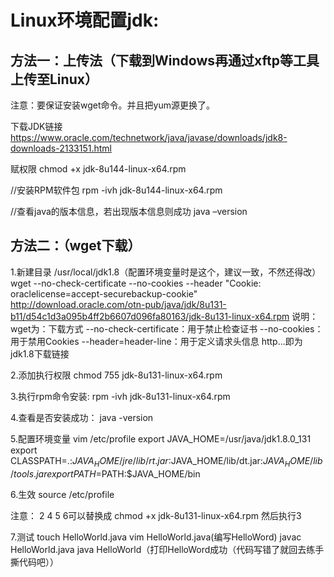 # Linux环境配置jdk:

## 方法一：上传法（下载到Windows再通过xftp等工具上传至Linux）

注意：要保证安装wget命令。并且把yum源更换了。

下载JDK链接
https://www.oracle.com/technetwork/java/javase/downloads/jdk8-downloads-2133151.html

赋权限 
chmod +x jdk-8u144-linux-x64.rpm

//安装RPM软件包
rpm -ivh jdk-8u144-linux-x64.rpm

//查看java的版本信息，若出现版本信息则成功
java –version

## 方法二：（wget下载）

1.新建目录 /usr/local/jdk1.8（配置环境变量时是这个，建议一致，不然还得改）
wget --no-check-certificate --no-cookies --header "Cookie: oraclelicense=accept-securebackup-cookie" http://download.oracle.com/otn-pub/java/jdk/8u131-b11/d54c1d3a095b4ff2b6607d096fa80163/jdk-8u131-linux-x64.rpm
说明：
wget为：下载方式
--no-check-certificate：用于禁止检查证书
--no-cookies：用于禁用Cookies
--header=header-line：用于定义请求头信息
http...即为jdk1.8下载链接

2.添加执行权限
chmod 755 jdk-8u131-linux-x64.rpm

3.执行rpm命令安装:
rpm -ivh jdk-8u131-linux-x64.rpm

4.查看是否安装成功：
java -version

5.配置环境变量
vim /etc/profile 
    export  JAVA_HOME=/usr/java/jdk1.8.0_131
    export  CLASSPATH=.:$JAVA_HOME/jre/lib/rt.jar:$JAVA_HOME/lib/dt.jar:$JAVA_HOME/lib/tools.jar
    export  PATH=$PATH:$JAVA_HOME/bin

6.生效
source /etc/profile

注意： 2  4 5 6可以替换成 chmod +x  jdk-8u131-linux-x64.rpm 然后执行3

7.测试
touch HelloWorld.java
vim HelloWorld.java(编写HelloWord)
javac HelloWorld.java
java HelloWorld（打印HelloWord成功（代码写错了就回去练手撕代码吧））

